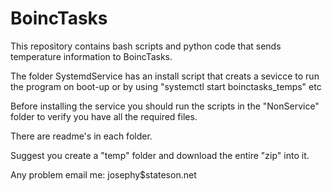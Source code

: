 # BoincTasks
This repository contains bash scripts and python code that sends temperature
information to BoincTasks.

The folder SystemdService has an install script that creats a sevicce to run
the program on boot-up or by using "systemctl start boinctasks_temps" etc

Before installing the service you should run the scripts in the "NonService" 
folder to verify you have all the required files.

There are readme's in each folder.

Suggest you create a "temp" folder and download the entire "zip" into it.

Any problem email me:  josephy$stateson.net


